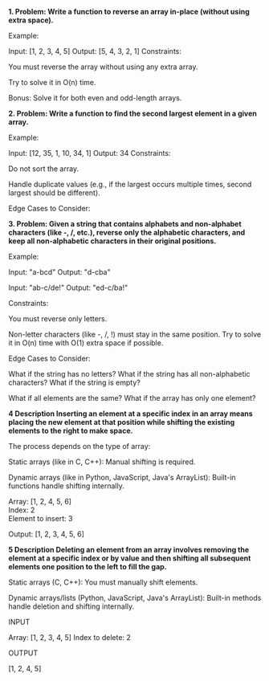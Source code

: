 **1. Problem: Write a function to reverse an array in-place (without using extra space).**

Example:

Input: [1, 2, 3, 4, 5]
Output: [5, 4, 3, 2, 1]
Constraints:

You must reverse the array without using any extra array.

Try to solve it in O(n) time.

Bonus: Solve it for both even and odd-length arrays.

**2. Problem: Write a function to find the second largest element in a given array.**

Example:

Input: [12, 35, 1, 10, 34, 1]
Output: 34
Constraints:

Do not sort the array.

Handle duplicate values (e.g., if the largest occurs multiple times, second largest should be different).

Edge Cases to Consider:

**3. Problem: Given a string that contains alphabets and non-alphabet characters (like -, /, etc.), reverse only the alphabetic characters, and keep all non-alphabetic characters in their original positions.**

Example:

Input: "a-bcd"
Output: "d-cba"

Input: "ab-c/de!"
Output: "ed-c/ba!"

Constraints:

You must reverse only letters.

Non-letter characters (like -, /, !) must stay in the same position.
Try to solve it in O(n) time with O(1) extra space if possible.

Edge Cases to Consider:

What if the string has no letters?
What if the string has all non-alphabetic characters?
What if the string is empty?

What if all elements are the same?
What if the array has only one element?

**4 Description Inserting an element at a specific index in an array means placing the new element at that position while shifting the existing elements to the right to make space.**

The process depends on the type of array:

Static arrays (like in C, C++): Manual shifting is required.

Dynamic arrays (like in Python, JavaScript, Java's ArrayList): Built-in functions handle shifting internally.

Array: [1, 2, 4, 5, 6]  
Index: 2  
Element to insert: 3

Output: [1, 2, 3, 4, 5, 6]

**5 Description
Deleting an element from an array involves removing the element at a specific index or by value and then shifting all subsequent elements one position to the left to fill the gap.**

Static arrays (C, C++): You must manually shift elements.

Dynamic arrays/lists (Python, JavaScript, Java's ArrayList): Built-in methods handle deletion and shifting internally.

INPUT

Array: [1, 2, 3, 4, 5]
Index to delete: 2

OUTPUT

[1, 2, 4, 5]

